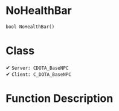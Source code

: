 # NoHealthBar
```
bool NoHealthBar()
```
# Class
✔ `Server: CDOTA_BaseNPC`  
✔ `Client: C_DOTA_BaseNPC`  

# Function Description

